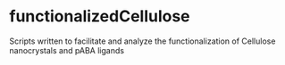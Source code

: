 # functionalizedCellulose
Scripts written to facilitate and analyze the functionalization of Cellulose nanocrystals and pABA ligands
